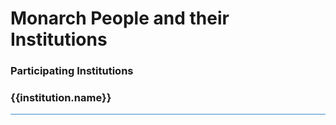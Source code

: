<div
  class="container-fluid monarch-view monarch-team-view">
  <div class="content">

# Monarch People and their Institutions

<div></div>
    <div class="card p-3 bg-light">
      <h3>
        Participating Institutions
      </h3>
      <div class="teamtoc">
        <dl>
          <!-- https://vuejs.org/v2/guide/list.html#v-for-on-a-lt-template-gt -->
          <template
            v-for="institution in institutions">
            <dt><a v-bind:href="'#' + institution.id">{{ institution.name }}</a></dt>
            <dd>
              {{ institution.peopleNames.join(', ') }}
            </dd>
          </template>
        </dl>
      </div>
    </div>
    <div
      v-for="institution in institutions"
      v-bind:id="institution.id"
      class="institution-target">
      <h3>
        <a
          v-bind:href="institution.website"
          target="_blank"
          rel="noreferrer">
          <img
            class="teamlogo"
            v-bind:src="institution.logo">
          {{institution.name}}
        </a>
      </h3>
      <div
        v-for="member in institution.people"
        class="teammember">
        <template
          v-if="member.alumni">
          <div class="teammember">
            <div class="membername">{{ member.name }} (alumni {{ member.title }})</div>
          </div>
        </template>
        <template
          v-else="!member.alumni">
          <div class="memberhead">
            <div class="membername">{{ member.name }}</div>
            <div class="membertitle">{{ member.title }}</div>
          </div>
          <img
            class="memberpicture"
            v-bind:src="member.picture"/>
          <div class="clear"></div>
          <div class="memberbio">
            {{ member.bio }}
          </div>
          <!--
          <div class="membercontact">
            {{#email}}
            <a title="email" href="mailto:{{email}}" target="_blank"><img class="contactlogo" src="/image/logo-email.png" /></a> {{/email}} {{#website}}
            <a title="website" href="{{{website}}}" target="_blank"><img class="contactlogo" src="/image/logo-website.png" /></a> {{/website}} {{#twitter}}
            <a title="twitter" href="{{{twitter}}}" target="_blank"><img class="contactlogo" src="/image/logo-twitter.png" /></a> {{/twitter}} {{#facebook}}
            <a title="facebook" href="{{{facebook}}}" target="_blank"><img class="contactlogo" src="/image/logo-facebook.png" /></a> {{/facebook}}
          </div>
          -->
        </template>
      </div>
  </div>
  <team-footer></team-footer>
</div>


<style lang="scss">
@import "~@/style/variables";

.container-fluid.monarch-view.monarch-team-view {
  h1, h2, h3, h4, h5, h6 {
    clear:both;
  }

  figure {
    display:table;

    img {
      padding:15px;
    }
  }

  .right {
    float:right;
  }

  .left {
    float:left;
  }

  .center {
    margin-left:auto;
    margin-right:auto;
    vertical-align:middle;
    text-align:center;
  }

  .bottomright {
    float:right;
    position:relative;
    bottom:0;
    right:0;
  }

  figcaption {
    text-align:justify;
    font-size:12px;
    word-wrap:normal;
    display:table-caption;
    caption-side: bottom;
    padding: 0 10px 5px;
    line-height: 16px;
  }

  table {
    margin: auto;
    text-align: center;
    td a img {
      max-width: 120px;
      margin: 5px;
    }

    @media(min-width:$grid-float-breakpoint) {
      td a img {
        max-width: 200px;
      }
    }
  }

  .institution-target {
    padding-top: $navbar-height + 10px;
  }
  .team {
      padding: 0;
  }
  .team h3 {
      padding: 0;
  }
  img.teamlogo {
      display: inline-block;
      height: 50px;
      position: relative;
      top: -15px;
      float: right;
  }
  .teammember {
      border-top: #428bca solid 1px;
      padding: 10px 0px;
  }
  .membername {
      font-weight: 500;
      font-size: 16px;
  }
  .membertitle {
      font-style: italic;
      margin-bottom: 5px;
  }
  .memberbio {
      display: inline-block;
      line-height: 24px;
      font-weight: 200;
      font-family: Helvetica, Arial, sans-serif;
  }
  .memberhead {
      float: left;
  }
  .memberpicture {
      padding-left: 1em;
      max-height: 45px;
      height: auto;
  }
  .contactlogo {
      padding-right: 0.5em;
      max-height: 20px;
      height: auto;
  }
}

</style>


<script>
import getTeam from '@/api/Team';

export default {
  components: {
    'team-footer': require('@/components/Footer.md').default,
  },
  data() {
    return {
      institutions: [],
    };
  },
  async mounted() {
    this.institutions = (await getTeam(this.$http)).institutions;
  }
};
</script>
